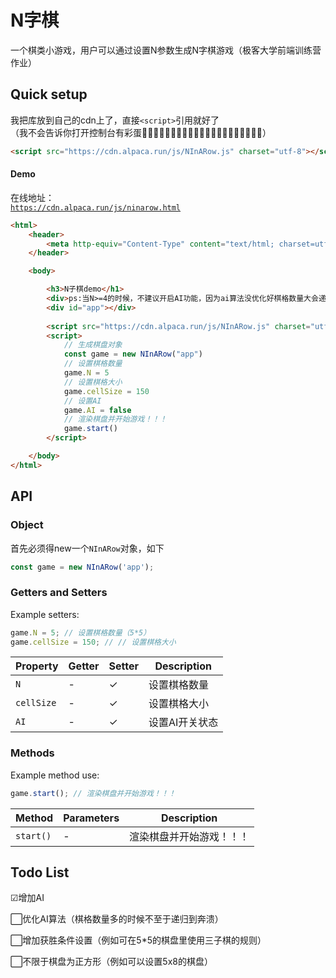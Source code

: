 # N字棋
一个棋类小游戏，用户可以通过设置N参数生成N字棋游戏（极客大学前端训练营作业） 

## Quick setup
我把库放到自己的cdn上了，直接```<script>```引用就好了  
（我不会告诉你打开控制台有彩蛋👨🏿‍✈️👨🏿‍✈️👨🏿‍✈️👨🏿‍✈️👨🏿‍✈️👨🏿‍✈️👨🏿‍✈️）

```html
<script src="https://cdn.alpaca.run/js/NInARow.js" charset="utf-8"></script>
```

#### Demo
在线地址：  
[`https://cdn.alpaca.run/js/ninarow.html`](https://cdn.alpaca.run/js/ninarow.html)

```html
<html>
    <header>
        <meta http-equiv="Content-Type" content="text/html; charset=utf-8" />
    </header>

    <body>

        <h3>N子棋demo</h1>
        <div>ps:当N>=4的时候，不建议开启AI功能，因为ai算法没优化好棋格数量大会递归到奔溃</div><br/>
        <div id="app"></div>
        
        <script src="https://cdn.alpaca.run/js/NInARow.js" charset="utf-8"></script>
        <script>
            // 生成棋盘对象
            const game = new NInARow("app")
            // 设置棋格数量
            game.N = 5
            // 设置棋格大小
            game.cellSize = 150
            // 设置AI
            game.AI = false
            // 渲染棋盘并开始游戏！！！
            game.start()
        </script>

    </body>
</html>

```

## API

### Object

首先必须得new一个`NInARow`对象，如下

```javascript
const game = new NInARow('app');
```

### Getters and Setters

Example setters:

```javascript
game.N = 5; // 设置棋格数量（5*5）
game.cellSize = 150; // // 设置棋格大小
```



| Property             | Getter | Setter | Description  |
| -------------------- | ------ | ------ | ------------ |
| `N`            | -      | ✓      | 设置棋格数量  |
| `cellSize`            | -      | ✓      | 设置棋格大小 |
| `AI`            | -      | ✓      | 设置AI开关状态  |


### Methods

Example method use:

```javascript
game.start(); // 渲染棋盘并开始游戏！！！
```

| Method                     | Parameters       | Description                                                                                                |
| -------------------------- | ---------------- | ---------------------- |
| `start()`                | -             | 渲染棋盘并开始游戏！！！       |

## Todo List
☑增加AI  

⬜优化AI算法（棋格数量多的时候不至于递归到奔溃） 

⬜增加获胜条件设置（例如可在5*5的棋盘里使用三子棋的规则）  

⬜不限于棋盘为正方形（例如可以设置5x8的棋盘）  




